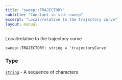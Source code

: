 ```yaml
---
title: "sweep::TRAJECTORY"
subtitle: "Constant in std::sweep"
excerpt: "Local/relative to the trajectory curve"
layout: manual
---
```


Local/relative to the trajectory curve

```kcl
sweep::TRAJECTORY: string = 'trajectoryCurve'
```



### Type

[`string`](/docs/kcl-std/types/std-types-string) - A sequence of characters



